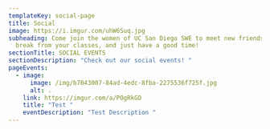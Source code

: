 ```yaml
---
templateKey: social-page
title: Social
image: https://i.imgur.com/uhW6Suq.jpg
subheading: Come join the women of UC San Diego SWE to meet new friends, take a
  break from your classes, and just have a good time!
sectionTitle: SOCIAL EVENTS
sectionDescription: "Check out our social events! "
pageEvents:
  - image:
      image: /img/b7043007-84ad-4edc-8fba-2275536f725f.jpg
      alt: .
    link: https://imgur.com/a/POgRkGD
    title: "Test "
    eventDescription: "Test Description "
---
```


